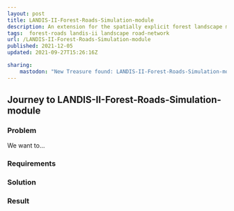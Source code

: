 ```yaml
---
layout: post
title: LANDIS-II-Forest-Roads-Simulation-module
description: An extension for the spatially explicit forest landscape model LANDIS-II that allows for the dynamic simulation of the construction of forest roads due to forest management.
tags:  forest-roads landis-ii landscape road-network
url: /LANDIS-II-Forest-Roads-Simulation-module
published: 2021-12-05
updated: 2021-09-27T15:26:16Z

sharing:
    mastodon: "New Treasure found: LANDIS-II-Forest-Roads-Simulation-module"
---
```


## Journey to LANDIS-II-Forest-Roads-Simulation-module

### Problem

We want to... 

### Requirements

### Solution

### Result